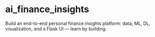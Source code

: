 # ai_finance_insights
Build an end-to-end personal finance insights platform: data, ML, DL, visualization, and a Flask UI — learn by building.
